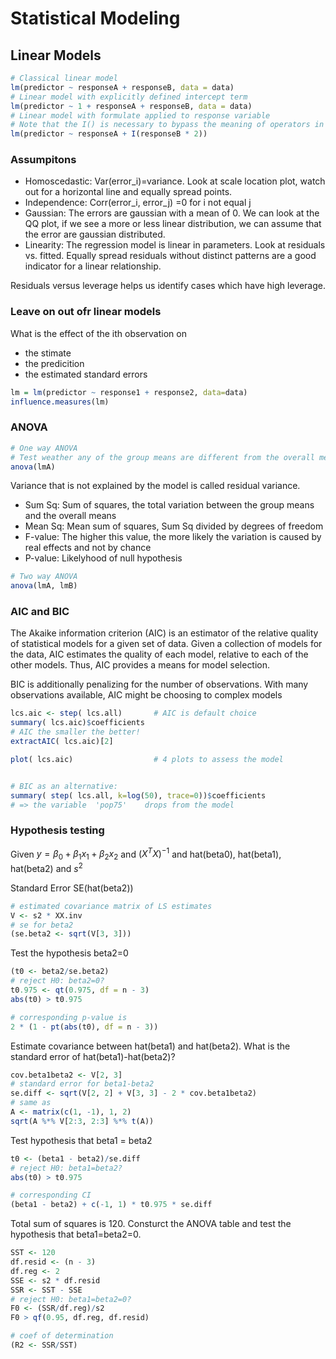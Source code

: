 # Statistical Modeling

## Linear Models

```R
# Classical linear model
lm(predictor ~ responseA + responseB, data = data)
# Linear model with explicitly defined intercept term
lm(predictor ~ 1 + responseA + responseB, data = data)
# Linear model with formulate applied to response variable
# Note that the I() is necessary to bypass the meaning of operators in the context of the LM formula
lm(predictor ~ responseA + I(responseB * 2))

````

### Assumpitons

- Homoscedastic: Var(error_i)=variance. Look at scale location plot, watch out for a horizontal line and equally spread points.
- Independence: Corr(error_i, error_j) =0 for i not equal j
- Gaussian: The errors are gaussian with a mean of 0. We can look at the QQ plot, if we see a more or less linear distribution, we can assume that the error are gaussian distributed.
- Linearity: The regression model is linear in parameters. Look at residuals vs. fitted. Equally spread residuals without distinct patterns are a good indicator for a linear relationship.

Residuals versus leverage helps us identify cases which have high leverage.


### Leave on out ofr linear models

What is the effect of the ith observation on
 - the stimate
 - the predicition
 - the estimated standard errors

```R
lm = lm(predictor ~ response1 + response2, data=data)
influence.measures(lm)

```

### ANOVA

```R
# One way ANOVA
# Test weather any of the group means are different from the overall mean of the data
anova(lmA)
```

Variance that is not explained by the model is called residual variance.

- Sum Sq: Sum of squares, the total variation between the group means and the overall means
- Mean Sq: Mean sum of squares, Sum Sq divided by degrees of freedom
- F-value: The higher this value, the more likely the variation is caused by real effects and not by chance
- P-value: Likelyhood of null hypothesis

```R
# Two way ANOVA
anova(lmA, lmB)

```



### AIC and BIC


The Akaike information criterion (AIC) is an estimator of the relative quality of statistical models for a given set of data. Given a collection of models for the data, AIC estimates the quality of each model, relative to each of the other models. Thus, AIC provides a means for model selection.

BIC is additionally penalizing for the number of observations. With many observations available, AIC might be choosing to complex models



```R
lcs.aic <- step( lcs.all)       # AIC is default choice
summary( lcs.aic)$coefficients
# AIC the smaller the better!
extractAIC( lcs.aic)[2]

plot( lcs.aic)                  # 4 plots to assess the model


# BIC as an alternative: 
summary( step( lcs.all, k=log(50), trace=0))$coefficients
# => the variable  'pop75'    drops from the model
```      
      
### Hypothesis testing

Given $y=\beta_0 + \beta_1 x_1 + \beta_2 x_2$ and $(X^TX)^{-1}$ and hat(beta0), hat(beta1), hat(beta2) and $s^2$

Standard Error SE(hat(beta2))
```R
# estimated covariance matrix of LS estimates
V <- s2 * XX.inv
# se for beta2
(se.beta2 <- sqrt(V[3, 3]))
````

Test the hypothesis beta2=0

````R
(t0 <- beta2/se.beta2)
# reject H0: beta2=0?
t0.975 <- qt(0.975, df = n - 3)
abs(t0) > t0.975

# corresponding p-value is
2 * (1 - pt(abs(t0), df = n - 3))

`````

Estimate covariance between hat(beta1) and hat(beta2). What is the standard error of hat(beta1)-hat(beta2)?
```R
cov.beta1beta2 <- V[2, 3]
# standard error for beta1-beta2
se.diff <- sqrt(V[2, 2] + V[3, 3] - 2 * cov.beta1beta2)
# same as
A <- matrix(c(1, -1), 1, 2)
sqrt(A %*% V[2:3, 2:3] %*% t(A))
````
Test hypothesis that beta1 = beta2
```R
t0 <- (beta1 - beta2)/se.diff
# reject H0: beta1=beta2?
abs(t0) > t0.975

# corresponding CI
(beta1 - beta2) + c(-1, 1) * t0.975 * se.diff
```

Total sum of squares is 120. Consturct the ANOVA table and test the hypothesis that beta1=beta2=0.
```R
SST <- 120
df.resid <- (n - 3)
df.reg <- 2
SSE <- s2 * df.resid
SSR <- SST - SSE
# reject H0: beta1=beta2=0?
F0 <- (SSR/df.reg)/s2
F0 > qf(0.95, df.reg, df.resid)

# coef of determination
(R2 <- SSR/SST)

```
